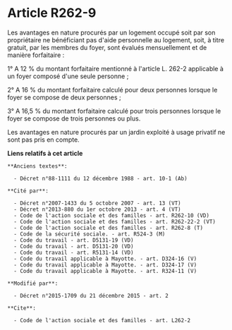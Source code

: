 # Article R262-9

Les avantages en nature procurés par un logement occupé soit par son propriétaire ne bénéficiant pas d'aide personnelle au
logement, soit, à titre gratuit, par les membres du foyer, sont évalués mensuellement et de manière forfaitaire : 

1° A 12 % du montant forfaitaire mentionné à l'article L. 262-2 applicable à un foyer composé d'une seule personne ; 

2° A 16 % du montant forfaitaire calculé pour deux personnes lorsque le foyer se compose de deux personnes ; 

3° A 16,5 % du montant forfaitaire calculé pour trois personnes lorsque le foyer se compose de trois personnes ou plus. 

Les avantages en nature procurés par un jardin exploité à usage privatif ne sont pas pris en compte.

**Liens relatifs à cet article**

	**Anciens textes**:

	  - Décret n°88-1111 du 12 décembre 1988 - art. 10-1 (Ab)

	**Cité par**:

	  - Décret n°2007-1433 du 5 octobre 2007 - art. 13 (VT)
	  - Décret n°2013-880 du 1er octobre 2013 - art. 4 (VT)
	  - Code de l'action sociale et des familles - art. R262-10 (VD)
	  - Code de l'action sociale et des familles - art. R262-22-2 (VT)
	  - Code de l'action sociale et des familles - art. R262-8 (T)
	  - Code de la sécurité sociale. - art. R524-3 (M)
	  - Code du travail - art. D5131-19 (VD)
	  - Code du travail - art. D5131-20 (VD)
	  - Code du travail - art. R5131-14 (VD)
	  - Code du travail applicable à Mayotte. - art. D324-16 (V)
	  - Code du travail applicable à Mayotte. - art. D324-17 (V)
	  - Code du travail applicable à Mayotte. - art. R324-11 (V)

	**Modifié par**:

	  - Décret n°2015-1709 du 21 décembre 2015 - art. 2

	**Cite**:

	  - Code de l'action sociale et des familles - art. L262-2
